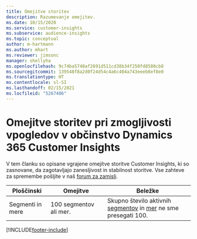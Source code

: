 ```yaml
---
title: Omejitve storitev
description: Razumevanje omejitev.
ms.date: 10/15/2020
ms.service: customer-insights
ms.subservice: audience-insights
ms.topic: conceptual
author: m-hartmann
ms.author: mhart
ms.reviewer: jimsonc
manager: shellyha
ms.openlocfilehash: 9c74ba5740af2691d511cd38b34f250fd8580cb8
ms.sourcegitcommit: 139548f8a2d0f24d54c4a6c404a743eeeb8ef8e0
ms.translationtype: HT
ms.contentlocale: sl-SI
ms.lasthandoff: 02/15/2021
ms.locfileid: "5267406"
---
```

# <a name="service-limits-in-dynamics-365-customer-insights-audience-insights-capability"></a>Omejitve storitev pri zmogljivosti vpogledov v občinstvo Dynamics 365 Customer Insights

V tem članku so opisane vgrajene omejitve storitve Customer Insights, ki so zasnovane, da zagotavljajo zanesljivost in stabilnost storitve. Vse zahteve za spremembe pošljite v naš [forum za zamisli](https://go.microsoft.com/fwlink/?linkid=2074172). 
 
| Ploščinski  | Omejitve  | Beležke |
|-------------|---------------------------------------------------------------------|---------------------------------------------------------------------|
| Segmenti in mere | 100 segmentov ali mer. | Skupno število aktivnih [segmentov](segments.md) in [mer](measures.md) ne sme presegati 100.  |


[!INCLUDE[footer-include](../includes/footer-banner.md)]